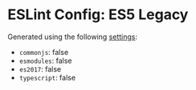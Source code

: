 # ESLint Config: ES5 Legacy

Generated using the following [settings](https://github.com/wildpeaks/packages-eslint-config#readme):

- `commonjs`: false
- `esmodules`: false
- `es2017`: false
- `typescript`: false
	